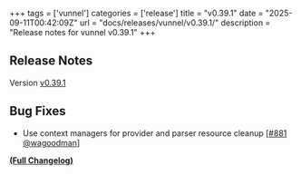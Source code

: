 +++
tags = ['vunnel']
categories = ['release']
title = "v0.39.1"
date = "2025-09-11T00:42:09Z"
url = "docs/releases/vunnel/v0.39.1/"
description = "Release notes for vunnel v0.39.1"
+++

## Release Notes

Version [v0.39.1](https://github.com/anchore/vunnel/releases/tag/v0.39.1)

## Bug Fixes

- Use context managers for provider and parser resource cleanup [[#881](https://github.com/anchore/vunnel/pull/881) [@wagoodman](https://github.com/wagoodman)]

**[(Full Changelog)](https://github.com/anchore/vunnel/compare/v0.39.0...v0.39.1)**
